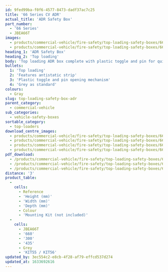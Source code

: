 ```yaml
---
id: 9fed99ba-f0f6-4577-8473-dadf37ac7c25
title: '66 Series CV ADR'
actual_title: 'ADR Safety Box'
part_number:
  - '66 Series'
  - JBEA66T
images:
  - products/commercial-vehicle/fire-safety/top-loading-safety-boxes/66/images-lr/Product_Image_776x776_(518x518_focus_area)-JBEA66_01.jpg
  - products/commercial-vehicle/fire-safety/top-loading-safety-boxes/66/images-lr/Product_Image_776x776_(518x518_focus_area)-JBEA66_02.jpg
heading_1: 'ADR Safety Box'
heading_2: 'Top loading'
body: 'Top loading ADR box complete with plastic toggle and pin for quick access in emergency situations.'
bullets:
  1: 'Top loading'
  2: 'Features antistatic strip'
  3: 'Plastic toggle and pin opening mechanism'
  4: 'Grey as standard'
colours:
  - Gray
slug: top-loading-safety-box-adr
parent_category:
  - commercial-vehicle
sub_categories:
  - vehicle-safety-boxes
sortable_category:
  - top-loaders
download_centre_images:
  - products/commercial-vehicle/fire-safety/top-loading-safety-boxes/66/images-hr/JBEA66_001.jpg
  - products/commercial-vehicle/fire-safety/top-loading-safety-boxes/66/images-hr/JBEA66_002.jpg
  - products/commercial-vehicle/fire-safety/top-loading-safety-boxes/66/images-hr/JBEA66_003.jpg
  - products/commercial-vehicle/fire-safety/top-loading-safety-boxes/66/images-hr/JBEA66_03.jpg
pdf_download:
  - /products/commercial-vehicle/fire-safety/top-loading-safety-boxes/66/images-hr/JBEA66_01.jpg
  - /products/commercial-vehicle/fire-safety/top-loading-safety-boxes/66/images-hr/JBEA66_02.jpg
  - /products/commercial-vehicle/fire-safety/top-loading-safety-boxes/66/images-hr/JBEA66_03.jpg
distance: '3'
product_table:
  -
    cells:
      - Reference
      - 'Height (mm)'
      - 'Width (mm)'
      - 'Depth (mm)'
      - Colour
      - 'Mounting Kit (not included)'
  -
    cells:
      - JBEA66T
      - '660'
      - '300'
      - '435'
      - Grey
      - 'KIT55 / KIT56'
updated_by: 3ec554c2-e8cb-4f28-af79-effcd537d274
updated_at: 1633692616
---
```


